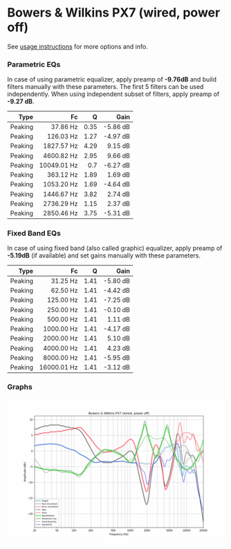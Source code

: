 # Bowers & Wilkins PX7 (wired, power off)
See [usage instructions](https://github.com/jaakkopasanen/AutoEq#usage) for more options and info.

### Parametric EQs
In case of using parametric equalizer, apply preamp of **-9.76dB** and build filters manually
with these parameters. The first 5 filters can be used independently.
When using independent subset of filters, apply preamp of **-9.27 dB**.

| Type    | Fc          |    Q | Gain     |
|--------:|------------:|-----:|---------:|
| Peaking | 37.86 Hz    | 0.35 | -5.86 dB |
| Peaking | 126.03 Hz   | 1.27 | -4.97 dB |
| Peaking | 1827.57 Hz  | 4.29 | 9.15 dB  |
| Peaking | 4600.82 Hz  | 2.95 | 9.66 dB  |
| Peaking | 10049.01 Hz | 0.7  | -6.27 dB |
| Peaking | 363.12 Hz   | 1.89 | 1.69 dB  |
| Peaking | 1053.20 Hz  | 1.69 | -4.64 dB |
| Peaking | 1446.67 Hz  | 3.82 | 2.74 dB  |
| Peaking | 2736.29 Hz  | 1.15 | 2.37 dB  |
| Peaking | 2850.46 Hz  | 3.75 | -5.31 dB |

### Fixed Band EQs
In case of using fixed band (also called graphic) equalizer, apply preamp of **-5.19dB**
(if available) and set gains manually with these parameters.

| Type    | Fc          |    Q | Gain     |
|--------:|------------:|-----:|---------:|
| Peaking | 31.25 Hz    | 1.41 | -5.80 dB |
| Peaking | 62.50 Hz    | 1.41 | -4.42 dB |
| Peaking | 125.00 Hz   | 1.41 | -7.25 dB |
| Peaking | 250.00 Hz   | 1.41 | -0.10 dB |
| Peaking | 500.00 Hz   | 1.41 | 1.11 dB  |
| Peaking | 1000.00 Hz  | 1.41 | -4.17 dB |
| Peaking | 2000.00 Hz  | 1.41 | 5.10 dB  |
| Peaking | 4000.00 Hz  | 1.41 | 4.23 dB  |
| Peaking | 8000.00 Hz  | 1.41 | -5.95 dB |
| Peaking | 16000.01 Hz | 1.41 | -3.12 dB |

### Graphs
![](./Bowers%20&%20Wilkins%20PX7%20(wired,%20power%20off).png)